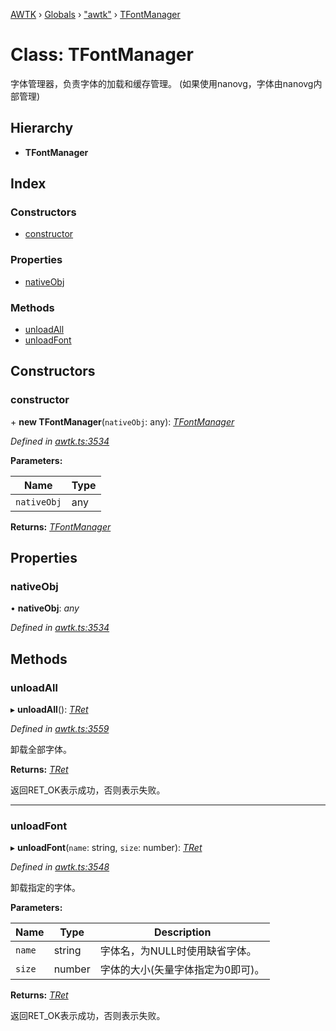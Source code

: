 [AWTK](../README.md) › [Globals](../globals.md) › ["awtk"](../modules/_awtk_.md) › [TFontManager](_awtk_.tfontmanager.md)

# Class: TFontManager

字体管理器，负责字体的加载和缓存管理。
(如果使用nanovg，字体由nanovg内部管理)

## Hierarchy

* **TFontManager**

## Index

### Constructors

* [constructor](_awtk_.tfontmanager.md#constructor)

### Properties

* [nativeObj](_awtk_.tfontmanager.md#nativeobj)

### Methods

* [unloadAll](_awtk_.tfontmanager.md#unloadall)
* [unloadFont](_awtk_.tfontmanager.md#unloadfont)

## Constructors

###  constructor

\+ **new TFontManager**(`nativeObj`: any): *[TFontManager](_awtk_.tfontmanager.md)*

*Defined in [awtk.ts:3534](https://github.com/zlgopen/awtk-binding/blob/5be3859/tools/code_gen/js/output/awtk.ts#L3534)*

**Parameters:**

Name | Type |
------ | ------ |
`nativeObj` | any |

**Returns:** *[TFontManager](_awtk_.tfontmanager.md)*

## Properties

###  nativeObj

• **nativeObj**: *any*

*Defined in [awtk.ts:3534](https://github.com/zlgopen/awtk-binding/blob/5be3859/tools/code_gen/js/output/awtk.ts#L3534)*

## Methods

###  unloadAll

▸ **unloadAll**(): *[TRet](../enums/_awtk_.tret.md)*

*Defined in [awtk.ts:3559](https://github.com/zlgopen/awtk-binding/blob/5be3859/tools/code_gen/js/output/awtk.ts#L3559)*

卸载全部字体。

**Returns:** *[TRet](../enums/_awtk_.tret.md)*

返回RET_OK表示成功，否则表示失败。

___

###  unloadFont

▸ **unloadFont**(`name`: string, `size`: number): *[TRet](../enums/_awtk_.tret.md)*

*Defined in [awtk.ts:3548](https://github.com/zlgopen/awtk-binding/blob/5be3859/tools/code_gen/js/output/awtk.ts#L3548)*

卸载指定的字体。

**Parameters:**

Name | Type | Description |
------ | ------ | ------ |
`name` | string | 字体名，为NULL时使用缺省字体。 |
`size` | number | 字体的大小(矢量字体指定为0即可)。  |

**Returns:** *[TRet](../enums/_awtk_.tret.md)*

返回RET_OK表示成功，否则表示失败。
